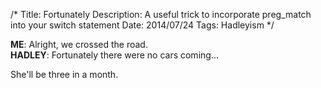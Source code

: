 /*
Title: Fortunately
Description: A useful trick to incorporate preg_match into your switch statement
Date: 2014/07/24
Tags: Hadleyism
*/

**ME**: Alright, we crossed the road.<br />
**HADLEY**: Fortunately there were no cars coming...

She'll be three in a month.